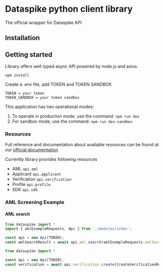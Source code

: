 # Dataspike python client library

The official wrapper for Dataspike API

## Installation

## Getting started

Library offers well typed async API powered by node.js and axios.

```
npm install
```

Create a .env file, add TOKEN and TOKEN SANDBOX

```
TOKEN = your token
TOKEN_SANDBOX = your token sandbox
```

This application has two operational modes:

1. To operate in production mode, use the command: `npm run dev`
2. For sandbox mode, use the command: `npm run dev:sandbox`

### Resources

Full reference and documentation about available resources
can be found at our [official documentation](https://docs.dataspike.io)

Currently library provides following resources

- AML `api.aml`
- Applicant `api.applicant`
- Verification `api.verification`
- Profile `api.profile`
- SDK `api.sdk`

### AML Screening Example

#### AML search

```node.js
from dataspike import *
import { amlExampleRequests, Api } from './modules/index';

const api = new Api(TOKEN);
const amlSearchResult = await api.aml.search(amlExampleRequests.amlSearchExample);
```

```node.js
from dataspike import *

const api = new Api(TOKEN);
const verification = await api.verification.create(CreateVerificationRequest)
```
